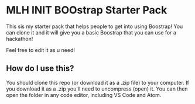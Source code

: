 # MLH INIT BOOstrap Starter Pack
This sis my starter pack that helps people to get into using Boostrap! You can clone it and it will give you a basic Boostrap that you can use for a hackathon!

Feel free to edit it as u need!

## How do I use this?
You should clone this repo (or download it as a .zip file) to your computer. If you download it as a .zip you'll need to uncompress (open) it. You can then open the folder in any code editor, including VS Code and Atom.